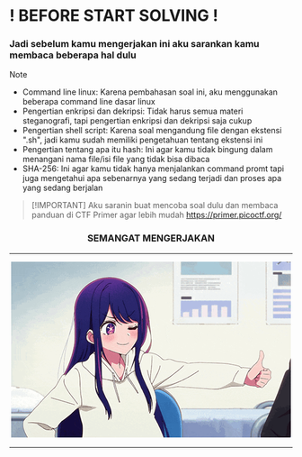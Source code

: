 # ! BEFORE START SOLVING ! 
### Jadi sebelum kamu mengerjakan ini aku sarankan kamu membaca beberapa hal dulu
> [!NOTE]
> - Command line linux: Karena pembahasan soal ini, aku menggunakan beberapa command line dasar linux
> - Pengertian enkripsi dan dekripsi: Tidak harus semua materi steganografi, tapi pengertian enkripsi dan dekripsi saja cukup
> - Pengertian shell script: Karena soal mengandung file dengan ekstensi ".sh", jadi kamu sudah memiliki pengetahuan tentang ekstensi ini
> - Pengertian tentang apa itu hash: Ini agar kamu tidak bingung dalam menangani nama file/isi file yang tidak bisa dibaca
> - SHA-256: Ini agar kamu tidak hanya menjalankan command promt tapi juga mengetahui apa sebenarnya yang sedang terjadi dan proses apa yang sedang berjalan

>  [!IMPORTANT]
>  Aku saranin buat mencoba soal dulu dan membaca panduan di CTF Primer agar lebih mudah
> https://primer.picoctf.org/

 <h3 align="center">SEMANGAT MENGERJAKAN</h3>
 <hr>
 <p align="center">
  <img src="/assets/ai.gif" alt="alice.gif">
  <hr>

